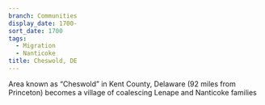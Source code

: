 ```yaml
---
branch: Communities
display_date: 1700-
sort_date: 1700
tags:
  - Migration
  - Nanticoke
title: Cheswold, DE
---
```


Area known as “Cheswold” in Kent County, Delaware (92 miles from Princeton) becomes a village of coalescing Lenape and Nanticoke families
